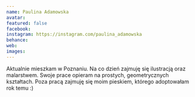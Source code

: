 ```yaml
---
name: Paulina Adamowska
avatar: 
featured: false
facebook: 
instagram: https://instagram.com/paulina_adamowska
behance: 
web:
images:
---
```

Aktualnie mieszkam w Poznaniu. Na co dzień zajmuję się ilustracją oraz malarstwem. Swoje prace opieram na prostych, geometrycznych kształtach. Poza pracą zajmuję się moim pieskiem, którego adoptowałam rok temu :)
